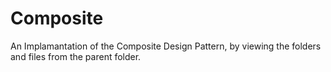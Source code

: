 # Composite
An Implamantation of the Composite Design Pattern, by viewing the folders and files from the parent folder.
